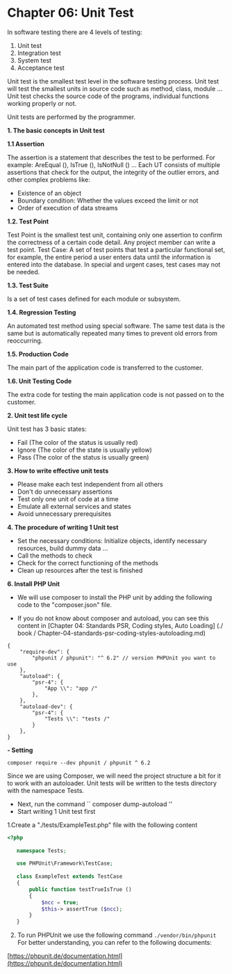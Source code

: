 # Chapter 06: Unit Test

In software testing there are 4 levels of testing:
1. Unit test
2. Integration test
3. System test
4. Acceptance test

Unit test is the smallest test level in the software testing process. Unit test will test the smallest units in source code such as method, class, module ...
Unit test checks the source code of the programs, individual functions working properly or not.

Unit tests are performed by the programmer.

**1. The basic concepts in Unit test**

**1.1 Assertion**

The assertion is a statement that describes the test to be performed.
For example: AreEqual (), IsTrue (), IsNotNull () ...
Each UT consists of multiple assertions that check for the output, the integrity of the outlier errors, and other complex problems like:
- Existence of an object
- Boundary condition: Whether the values ​​exceed the limit or not
- Order of execution of data streams

**1.2. Test Point**

Test Point is the smallest test unit, containing only one assertion to confirm the correctness of a certain code detail.
Any project member can write a test point.
Test Case: A set of test points that test a particular functional set, for example, the entire period a user enters data until the information is entered into the database.
In special and urgent cases, test cases may not be needed.

**1.3. Test Suite**

Is a set of test cases defined for each module or subsystem.

**1.4. Regression Testing**

An automated test method using special software. The same test data is the same but is automatically repeated many times to prevent old errors from reoccurring.

**1.5. Production Code**

The main part of the application code is transferred to the customer.

**1.6. Unit Testing Code**

The extra code for testing the main application code is not passed on to the customer.

**2. Unit test life cycle**

Unit test has 3 basic states:

- Fail (The color of the status is usually red)
- Ignore (The color of the state is usually yellow)
- Pass (The color of the status is usually green)

**3. How to write effective unit tests**
- Please make each test independent from all others
- Don't do unnecessary assertions
- Test only one unit of code at a time
- Emulate all external services and states
- Avoid unnecessary prerequisites

**4. The procedure of writing 1 Unit test**
- Set the necessary conditions: Initialize objects, identify necessary resources, build dummy data ...
- Call the methods to check
- Check for the correct functioning of the methods
- Clean up resources after the test is finished

**6. Install PHP Unit**
- We will use composer to install the PHP unit by adding the following code to the "composer.json" file.

- If you do not know about composer and autoload, you can see this content in [Chapter 04: Standards PSR, Coding styles, Auto Loading] (./ book / Chapter-04-standards-psr-coding-styles-autoloading.md)
```
{
    "require-dev": {
        "phpunit / phpunit": "^ 6.2" // version PHPUnit you want to use
    },
    "autoload": {
        "psr-4": {
            "App \\": "app /"
        },
    },
    "autoload-dev": {
        "psr-4": {
            "Tests \\": "tests /"
        }
    },
}
```
**- Setting**

```composer require --dev phpunit / phpunit ^ 6.2```

Since we are using Composer, we will need the project structure a bit for it to work with an autoloader. Unit tests will be written to the tests directory with the namespace Tests.
- Next, run the command
`` composer dump-autoload ''
- Start writing 1 Unit test first

1.Create a "./tests/ExampleTest.php" file with the following content
```php
<?php
   
   namespace Tests;
   
   use PHPUnit\Framework\TestCase;
   
   class ExampleTest extends TestCase
   {
       public function testTrueIsTrue ()
       {
           $ncc = true;
           $this-> assertTrue ($ncc);
       }
   }
```
2. To run PHPUnit we use the following command
``
./vendor/bin/phpunit
``
For better understanding, you can refer to the following documents:

[https://phpunit.de/documentation.html](https://phpunit.de/documentation.html)

 